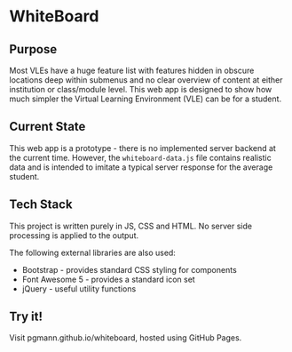 # WhiteBoard

## Purpose
Most VLEs have a huge feature list with features hidden in obscure locations deep within submenus and no clear overview of content at either institution or class/module level.
This web app is designed to show how much simpler the Virtual Learning Environment (VLE) can be for a student.

## Current State
This web app is a prototype - there is no implemented server backend at the current time. However, the `whiteboard-data.js` file contains realistic data and is intended to imitate a typical server response for the average student.

## Tech Stack
This project is written purely in JS, CSS and HTML. No server side processing is applied to the output.

The following external libraries are also used:
* Bootstrap - provides standard CSS styling for components
* Font Awesome 5 - provides a standard icon set
* jQuery - useful utility functions

## Try it!
Visit pgmann.github.io/whiteboard, hosted using GitHub Pages.